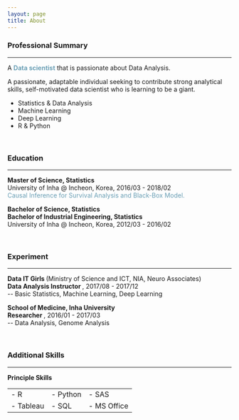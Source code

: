 ```yaml
---
layout: page
title: About
---
```


### <strong>Professional Summary</strong>
<hr color="#6a9fb5" size="7"> 

A <span style="color:#6a9fb5; font-weight:bold;">Data scientist</span> that is passionate about Data Analysis.

A passionate, adaptable individual seeking to contribute strong analytical skills, self-motivated data scientist who is learning to be a giant.

* Statistics & Data Analysis
* Machine Learning
* Deep Learning
* R & Python 

<br/>

### <strong>Education</strong>
<hr color="#6a9fb5" size="7">

<b>Master of Science, Statistics</b> <br /> 
University of Inha @ Incheon, Korea, 2016/03 - 2018/02 <br /> 
<span style="color:#6a9fb5">Causal Inference for Survival Analysis and Black-Box Model.</span>

<b>Bachelor of Science, Statistics </b> <br />
<b>Bachelor of Industrial Engineering, Statistics </b> <br />
University of Inha @ Incheon, Korea, 2012/03 - 2016/02 <br />

<br/>

### <strong>Experiment</strong>
<hr color="#6a9fb5" size="7">

<b> Data IT Girls </b>(Ministry of Science and ICT, NIA, Neuro Associates) <br />
<b> Data Analysis Instructor </b>,  2017/08 - 2017/12 <br />
-- Basic Statistics, Machine Learning, Deep Learning <br />

<b> School of Medicine, Inha University </b> <br />
<b> Researcher </b>, 2016/01 - 2017/03  <br />
-- Data Analysis, Genome Analysis <br />

<br/>

### <strong>Additional Skills</strong>
<hr color="#6a9fb5" size="7">
<b>Principle Skills</b>

<table style="width:100%">
	<tr>
		<td> - R </td>
		<td> - Python </td>
		<td> - SAS </td>
	</tr>
	<tr>
		<td> - Tableau </td>
		<td> - SQL </td>
		<td> - MS Office </td>
	</tr>	
</table>